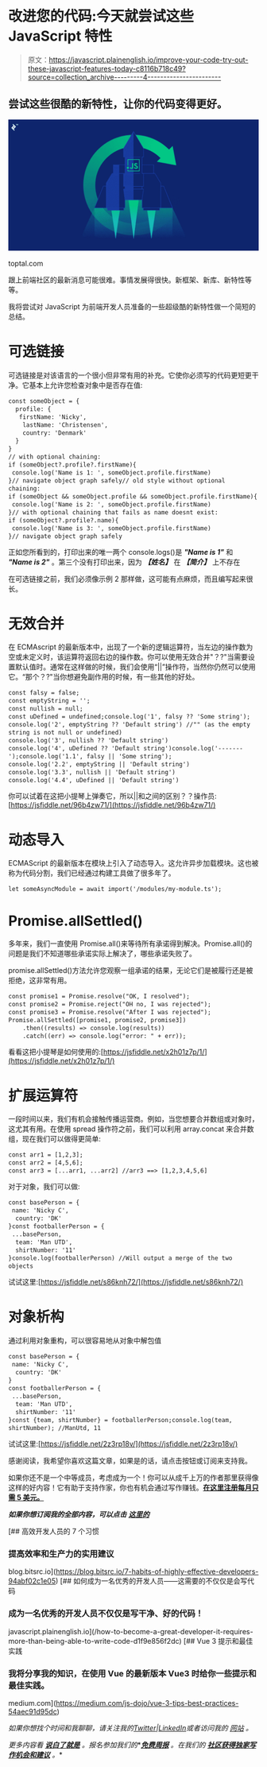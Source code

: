 # 改进您的代码:今天就尝试这些 JavaScript 特性

> 原文：<https://javascript.plainenglish.io/improve-your-code-try-out-these-javascript-features-today-c8116b718c49?source=collection_archive---------4----------------------->

## 尝试这些很酷的新特性，让你的代码变得更好。

![](img/93c970b126b52cbc503d346b335daaa5.png)

toptal.com

跟上前端社区的最新消息可能很难。事情发展得很快。新框架、新库、新特性等等。

我将尝试对 JavaScript 为前端开发人员准备的一些超级酷的新特性做一个简短的总结。

# 可选链接

可选链接是对该语言的一个很小但非常有用的补充。它使你必须写的代码更短更干净。它基本上允许您检查对象中是否存在值:

```
const someObject = {
  profile: {
   firstName: 'Nicky',
    lastName: 'Christensen',
    country: 'Denmark'
  }
}
// with optional chaining:
if (someObject?.profile?.firstName){ 
 console.log('Name is 1: ', someObject.profile.firstName)
}// navigate object graph safely// old style without optional chaining:
if (someObject && someObject.profile && someObject.profile.firstName){ 
 console.log('Name is 2: ', someObject.profile.firstName)
}// with optional chaining that fails as name doesnt exist:
if (someObject?.profile?.name){ 
 console.log('Name is 3: ', someObject.profile.firstName)
}// navigate object graph safely
```

正如您所看到的，打印出来的唯一两个 console.logs()是 ***"Name is 1"*** 和 ***"Name is 2"*** 。第三个没有打印出来，因为 ***【姓名】*** 在 ***【简介】*** 上不存在

在可选链接之前，我们必须像示例 2 那样做，这可能有点麻烦，而且编写起来很长。

# 无效合并

在 ECMAscript 的最新版本中，出现了一个新的逻辑运算符，当左边的操作数为空或未定义时，该运算符返回右边的操作数。你可以使用无效合并"？?"当需要设置默认值时。通常在这样做的时候，我们会使用“||”操作符，当然你仍然可以使用它。“那个？?"当你想避免副作用的时候，有一些其他的好处。

```
const falsy = false;
const emptyString = '';
const nullish = null;
const uDefined = undefined;console.log('1', falsy ?? 'Some string');
console.log('2', emptyString ?? 'Default string') //"" (as the empty string is not null or undefined)
console.log('3', nullish ?? 'Default string')
console.log('4', uDefined ?? 'Default string')console.log('-------');console.log('1.1', falsy || 'Some string');
console.log('2.2', emptyString || 'Default string')
console.log('3.3', nullish || 'Default string')
console.log('4.4', uDefined || 'Default string')
```

你可以试着在这把小提琴上弹奏它，所以||和之间的区别？？操作员:[https://jsfiddle.net/96b4zw71/](https://jsfiddle.net/96b4zw71/)

# 动态导入

ECMAScript 的最新版本在模块上引入了动态导入。这允许异步加载模块。这也被称为代码分割，我们已经通过构建工具做了很多年了。

```
let someAsyncModule = await import('/modules/my-module.ts');
```

# Promise.allSettled()

多年来，我们一直使用 Promise.all()来等待所有承诺得到解决。Promise.all()的问题是我们不知道哪些承诺实际上解决了，哪些承诺失败了。

promise.allSettled()方法允许您观察一组承诺的结果，无论它们是被履行还是被拒绝，这非常有用。

```
const promise1 = Promise.resolve("OK, I resolved");
const promise2 = Promise.reject("OH no, I was rejected");
const promise3 = Promise.resolve("After I was rejected");
Promise.allSettled([promise1, promise2, promise3])
    .then((results) => console.log(results))
    .catch((err) => console.log("error: " + err));
```

看看这把小提琴是如何使用的:[https://jsfiddle.net/x2h01z7p/1/](https://jsfiddle.net/x2h01z7p/1/)

# 扩展运算符

一段时间以来，我们有机会接触传播运营商。例如，当您想要合并数组或对象时，这尤其有用。在使用 spread 操作符之前，我们可以利用 array.concat 来合并数组，现在我们可以做得更简单:

```
const arr1 = [1,2,3];
const arr2 = [4,5,6];
const arr3 = [...arr1, ...arr2] //arr3 ==> [1,2,3,4,5,6]
```

对于对象，我们可以做:

```
const basePerson = {
 name: 'Nicky C',
  country: 'DK'
}const footballerPerson = {
 ...basePerson,
  team: 'Man UTD',
  shirtNumber: '11'
}console.log(footballerPerson) //Will output a merge of the two objects
```

试试这里:[https://jsfiddle.net/s86knh72/](https://jsfiddle.net/s86knh72/)

# 对象析构

通过利用对象重构，可以很容易地从对象中解包值

```
const basePerson = {
 name: 'Nicky C',
  country: 'DK'
}
const footballerPerson = {
 ...basePerson,
  team: 'Man UTD',
  shirtNumber: '11'
}const {team, shirtNumber} = footballerPerson;console.log(team, shirtNumber); //ManUtd, 11
```

试试这里:[https://jsfiddle.net/2z3rp18v/](https://jsfiddle.net/2z3rp18v/)

感谢阅读，我希望你喜欢这篇文章，如果是的话，请点击按钮或订阅来支持我。

如果你还不是一个中等成员，考虑成为一个！你可以从成千上万的作者那里获得像这样的好内容！它有助于支持作家，你也有机会通过写作赚钱。[**在这里注册每月只需 5 美元。**](https://nickychristensen.medium.com/membership)

***如果你想订阅我的全部内容，可以点击*** [***这里的***](https://nickychristensen.medium.com/subscribe)

[](https://blog.bitsrc.io/7-habits-of-highly-effective-developers-94abf02c1e05) [## 高效开发人员的 7 个习惯

### 提高效率和生产力的实用建议

blog.bitsrc.io](https://blog.bitsrc.io/7-habits-of-highly-effective-developers-94abf02c1e05) [](/how-to-become-a-great-developer-it-requires-more-than-being-able-to-write-code-d1f9e856f2dc) [## 如何成为一名优秀的开发人员——这需要的不仅仅是会写代码

### 成为一名优秀的开发人员不仅仅是写干净、好的代码！

javascript.plainenglish.io](/how-to-become-a-great-developer-it-requires-more-than-being-able-to-write-code-d1f9e856f2dc) [](https://medium.com/js-dojo/vue-3-tips-best-practices-54aec91d95dc) [## Vue 3 提示和最佳实践

### 我将分享我的知识，在使用 Vue 的最新版本 Vue3 时给你一些提示和最佳实践。

medium.com](https://medium.com/js-dojo/vue-3-tips-best-practices-54aec91d95dc) 

*如果你想找个时间和我聊聊，请关注我的*[*Twitter*](https://twitter.com/nickycdk)*|*[*LinkedIn*](https://www.linkedin.com/in/dknickychristensen/)*或者访问我的* [*网站*](https://nickychristensen.dk/) *。*

*更多内容看* [***说白了就是***](http://plainenglish.io/) *。报名参加我们的**[***免费周报***](http://newsletter.plainenglish.io/) *。在我们的* [***社区获得独家写作机会和建议***](https://discord.gg/GtDtUAvyhW) *。**
